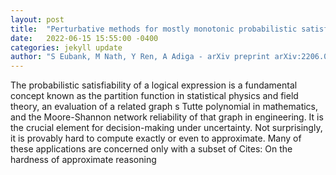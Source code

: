 ```yaml
---
layout: post
title:  "Perturbative methods for mostly monotonic probabilistic satisfiability problems"
date:   2022-06-15 15:55:00 -0400
categories: jekyll update
author: "S Eubank, M Nath, Y Ren, A Adiga - arXiv preprint arXiv:2206.03550, 2022"
---
```

The probabilistic satisfiability of a logical expression is a fundamental concept known as the partition function in statistical physics and field theory, an evaluation of a related graph s Tutte polynomial in mathematics, and the Moore-Shannon network reliability of that graph in engineering. It is the crucial element for decision-making under uncertainty. Not surprisingly, it is provably hard to compute exactly or even to approximate. Many of these applications are concerned only with a subset of  Cites: On the hardness of approximate reasoning